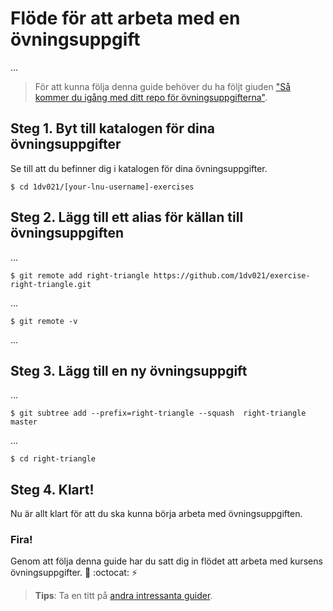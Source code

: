 # Flöde för att arbeta med en övningsuppgift

...

> För att kunna följa denna guide behöver du ha följt giuden ["Så kommer du igång med ditt repo för övningsuppgifterna"](../sa-kommer-du-igang-med-ditt-repo-for-kursens-ovningsuppgifter). 

## Steg 1. Byt till katalogen för dina övningsuppgifter

Se till att du befinner dig i katalogen för dina övningsuppgifter. 

`$ cd 1dv021/[your-lnu-username]-exercises` 

## Steg 2. Lägg till ett alias för källan till övningsuppgiften

...

`$ git remote add right-triangle https://github.com/1dv021/exercise-right-triangle.git`

...

`$ git remote -v`

...

## Steg 3. Lägg till en ny övningsuppgift

...

`$ git subtree add --prefix=right-triangle --squash  right-triangle master`

...

`$ cd right-triangle` 

## Steg 4. Klart!

Nu är allt klart för att du ska kunna börja arbeta med övningsuppgiften.

### Fira!

Genom att följa denna guide har du satt dig in flödet att arbeta med kursens övningsuppgifter. :tada: :octocat: :zap:

> __Tips__: Ta en titt på [andra intressanta guider](../).

 